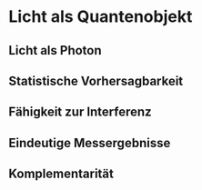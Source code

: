 # Licht als Quantenobjekt

## Licht als Photon

## Statistische Vorhersagbarkeit

## Fähigkeit zur Interferenz

## Eindeutige Messergebnisse

## Komplementarität
